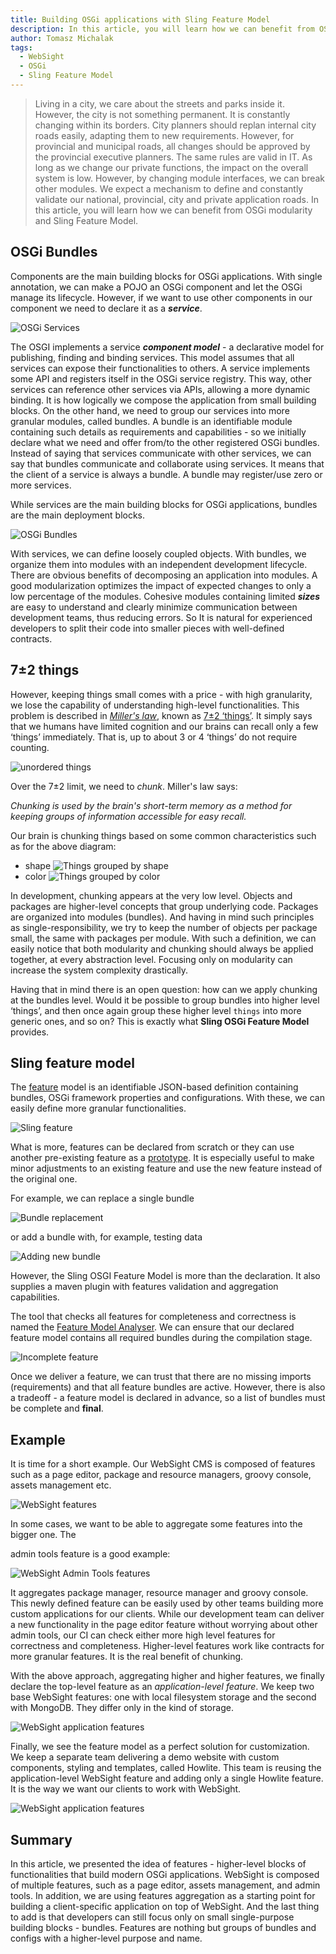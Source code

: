 ```yaml
---
title: Building OSGi applications with Sling Feature Model
description: In this article, you will learn how we can benefit from OSGi modularity and Sling Feature Model.
author: Tomasz Michalak
tags:
  - WebSight
  - OSGi
  - Sling Feature Model
---
```


> Living in a city, we care about the streets and parks inside it. However, the city is not something permanent. It is constantly changing within its borders. City planners should replan internal city roads easily, adapting them to new requirements. However, for provincial and municipal roads, all changes should be approved by the provincial executive planners. 
> The same rules are valid in IT. As long as we change our private functions, the impact on the overall system is low. However, by changing module interfaces, we can break other modules. We expect a mechanism to define and constantly validate our national, provincial, city and private application roads.
> In this article, you will learn how we can benefit from OSGi modularity and Sling Feature Model.

## OSGi Bundles

Components are the main building blocks for OSGi applications. With single annotation, we can make a POJO an OSGi component and let the OSGi manage its lifecycle. However, if we want to use other components in our component we need to declare it as a **_service_**.

![OSGi Services](building-blocks-services.png "The main building blocks for OSGi applications")

The OSGI implements a service **_component model_** - a declarative model for publishing, finding and binding services. This model assumes that all services can expose their functionalities to others. A service implements some API and registers itself in the OSGi service registry. This way, other services can reference other services via APIs, allowing a more dynamic binding. It is how logically we compose the application from small building blocks. On the other hand, we need to group our services into more granular modules, called bundles. A bundle is an identifiable module containing such details as requirements and capabilities - so we initially declare what we need and offer from/to the other registered OSGi bundles. Instead of saying that services communicate with other services, we can say that bundles communicate and collaborate using services. It means that the client of a service is always a bundle. A bundle may register/use zero or more services.

While services are the main building blocks for OSGi applications, bundles are the main deployment blocks.

![OSGi Bundles](building-blocks-bundles.png "The main delivery blocks for OSGi applications")

With services, we can define loosely coupled objects. With bundles, we organize them into modules with an independent development lifecycle. There are obvious benefits of decomposing an application into modules. A good modularization optimizes the impact of expected changes to only a low percentage of the modules. Cohesive modules containing limited **_sizes_** are easy to understand and clearly minimize communication between development teams, thus reducing errors. So It is natural for experienced developers to split their code into smaller pieces with well-defined contracts.

## 7±2 things

However, keeping things small comes with a price - with high granularity, we lose the capability of understanding high-level functionalities. This problem is described in _[Miller's law](https://en.wikipedia.org/wiki/Miller%27s_law#In_psychology)_, known as [7±2 ‘things’](http://en.wikipedia.org/wiki/The_Magical_Number_Seven,_Plus_or_Minus_Two). It simply says that we humans have limited cognition and our brains can recall only a few ‘things’ immediately. That is, up to about 3 or 4 ‘things’ do not require counting.

![unordered things](things-mixed-with-no-grouping.png "Multiple shapes with different colours")

Over the 7±2 limit, we need to _chunk_. Miller's law says:

_Chunking is used by the brain's short-term memory as a method for keeping groups of information accessible for easy recall._

Our brain is chunking things based on some common characteristics such as for the above diagram:

* shape 
  ![Things grouped by shape](things-grouped-by-shape.png "Multiple shapes with different colours grouped by shape")
* color
  ![Things grouped by color](things-grouped-by-color.png "Multiple shapes with different colours grouped by color")

In development, chunking appears at the very low level. Objects and packages are higher-level concepts that group underlying code. Packages are organized into modules (bundles). And having in mind such principles as single-responsibility, we try to keep the number of objects per package small, the same with packages per module. With such a definition, we can easily notice that both modularity and chunking should always be applied together, at every abstraction level. Focusing only on modularity can increase the system complexity drastically.

Having that in mind there is an open question: how can we apply chunking at the bundles level. Would it be possible to group bundles into higher level ‘things’, and then once again group these higher level `things` into more generic ones, and so on? This is exactly what **Sling OSGi Feature Model** provides.

## Sling feature model

The [feature](https://github.com/apache/sling-org-apache-sling-feature/blob/master/docs/features.md#features) model is an identifiable JSON-based definition containing bundles, OSGi framework properties and configurations. With these, we can easily define more granular functionalities.

![Sling feature](building-blocks-features.png "OSGi services, bundles and features")

What is more, features can be declared from scratch or they can use another pre-existing feature as a [prototype](https://github.com/apache/sling-org-apache-sling-feature/blob/master/docs/features.md#prototype). It is especially useful to make minor adjustments to an existing feature and use the new feature instead of the original one.

For example, we can replace a single bundle

![Bundle replacement](features-replacing-bundle.png "Replacing a bundle in the feature")

or add a bundle with, for example,  testing data

![Adding new bundle](features-adding-bundle.png "Adding a bundle in the feature")

However, the Sling OSGI Feature Model is more than the declaration. It also supplies a maven plugin with features validation and aggregation capabilities.

The tool that checks all features for completeness and correctness is named the [Feature Model Analyser](https://github.com/apache/sling-org-apache-sling-feature-analyser). We can ensure that our declared feature model contains all required bundles during the compilation stage.

![Incomplete feature](features-missing-bundle.png "A feature with a missing bundle")

Once we deliver a feature, we can trust that there are no missing imports (requirements) and that all feature bundles are active. However, there is also a tradeoff - a feature model is declared in advance, so a list of bundles must be complete and **final**.

## Example

It is time for a short example. Our WebSight CMS is composed of features such as a page editor, package and resource managers, groovy console, assets management etc.

![WebSight features](websight-features.png "WebSight features: page editor, package manager, resource manager, groovy console, assets management")

In some cases, we want to be able to aggregate some features into the bigger one. The

admin tools feature is a good example:

![WebSight Admin Tools features](websight-admin-tools-feature.png "WebSight aggregation for admin tools")

It aggregates package manager, resource manager and groovy console. This newly defined feature can be easily used by other teams building more custom applications for our clients. While our development team can deliver a new functionality in the page editor feature without worrying about other admin tools, our CI can check either more high level features for correctness and completeness. Higher-level features work like contracts for more granular features. It is the real benefit of chunking.

With the above approach, aggregating higher and higher features, we finally declare the top-level feature as an _application-level feature_. We keep two base WebSight features: one with local filesystem storage and the second with MongoDB. They differ only in the kind of storage.


![WebSight application features](websight-application-aggregations.png "Extending the base WebSight feature with a Mongo database")

Finally, we see the feature model as a perfect solution for customization. We keep a separate team delivering a demo website with custom components, styling and templates, called Howlite. This team is reusing the application-level WebSight feature and adding only a single Howlite feature. It is the way we want our clients to work with WebSight.

![WebSight application features](websight-howlite.png "Extending the WebSight with Mongo feature with Howlite")

## Summary

In this article, we presented the idea of features - higher-level blocks of functionalities that build modern OSGi applications. WebSight is composed of multiple features, such as a page editor, assets management, and admin tools.
In addition, we are using features aggregation as a starting point for building a client-specific application on top of WebSight.
And the last thing to add is that developers can still focus only on small single-purpose building blocks - bundles. Features are nothing but groups of bundles and configs with a higher-level purpose and name.